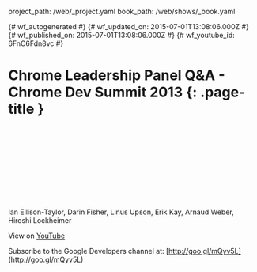 project_path: /web/_project.yaml
book_path: /web/shows/_book.yaml

{# wf_autogenerated #}
{# wf_updated_on: 2015-07-01T13:08:06.000Z #}
{# wf_published_on: 2015-07-01T13:08:06.000Z #}
{# wf_youtube_id: 6FnC6Fdn8vc #}

# Chrome Leadership Panel Q&amp;A - Chrome Dev Summit 2013 {: .page-title }


<div class="video-wrapper">
  <iframe class="devsite-embedded-youtube-video" data-video-id="6FnC6Fdn8vc"
          data-autohide="1" data-showinfo="0" frameborder="0" allowfullscreen>
  </iframe>
</div>

Ian Ellison-Taylor, Darin Fisher, Linus Upson, Erik Kay, Arnaud Weber, Hiroshi Lockheimer

View on [YouTube](https://youtu.be/6FnC6Fdn8vc)

Subscribe to the Google Developers channel at: [http://goo.gl/mQyv5L](http://goo.gl/mQyv5L)
